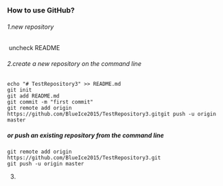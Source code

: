 ### How to use GitHub?

###### 1.new repository

​	uncheck README

###### 2.create a new repository on the command line 

```shell
echo "# TestRepository3" >> README.md
git init
git add README.md
git commit -m "first commit"
git remote add origin https://github.com/BlueIce2015/TestRepository3.gitgit push -u origin master
```

##### or push an existing repository from the command line 

```shell
git remote add origin https://github.com/BlueIce2015/TestRepository3.git
git push -u origin master
```



3.